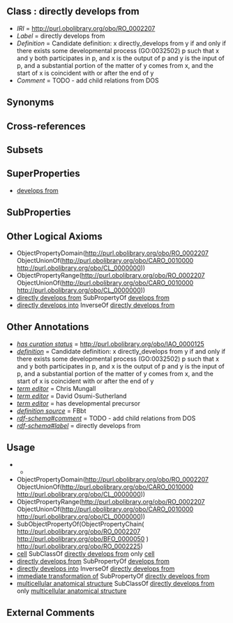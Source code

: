 
## Class : directly develops from

 * *IRI* = http://purl.obolibrary.org/obo/RO_0002207
 * *Label* = directly develops from
 * *Definition* = Candidate definition: x directly_develops from y if and only if there exists some developmental process (GO:0032502) p such that x and y both participates in p, and x is the output of p and y is the input of p, and a substantial portion of the matter of y comes from x, and the start of x is coincident with or after the end of y
 * *Comment* = TODO - add child relations from DOS

## Synonyms


## Cross-references


## Subsets


## SuperProperties

 * [develops from](../../RO/02/RO_0002202.md)

## SubProperties


## Other Logical Axioms

 * ObjectPropertyDomain(<http://purl.obolibrary.org/obo/RO_0002207> ObjectUnionOf(<http://purl.obolibrary.org/obo/CARO_0010000> <http://purl.obolibrary.org/obo/CL_0000000>))
 * ObjectPropertyRange(<http://purl.obolibrary.org/obo/RO_0002207> ObjectUnionOf(<http://purl.obolibrary.org/obo/CARO_0010000> <http://purl.obolibrary.org/obo/CL_0000000>))
 * [directly develops from](../../RO/07/RO_0002207.md) SubPropertyOf [develops from](../../RO/02/RO_0002202.md)
 * [directly develops into](../../RO/10/RO_0002210.md) InverseOf [directly develops from](../../RO/07/RO_0002207.md)

## Other Annotations

 * *[has curation status](../../IAO/14/IAO_0000114.md)* = http://purl.obolibrary.org/obo/IAO_0000125
 * *[definition](../../IAO/15/IAO_0000115.md)* = Candidate definition: x directly_develops from y if and only if there exists some developmental process (GO:0032502) p such that x and y both participates in p, and x is the output of p and y is the input of p, and a substantial portion of the matter of y comes from x, and the start of x is coincident with or after the end of y
 * *[term editor](../../IAO/17/IAO_0000117.md)* = Chris Mungall
 * *[term editor](../../IAO/17/IAO_0000117.md)* = David Osumi-Sutherland
 * *[term editor](../../IAO/17/IAO_0000117.md)* = has developmental precursor
 * *[definition source](../../IAO/19/IAO_0000119.md)* = FBbt
 * *[rdf-schema#comment](../../nt/rdf-schema#comment.md)* = TODO - add child relations from DOS
 * *[rdf-schema#label](../../el/rdf-schema#label.md)* = directly develops from

## Usage

 * -
 * ObjectPropertyDomain(<http://purl.obolibrary.org/obo/RO_0002207> ObjectUnionOf(<http://purl.obolibrary.org/obo/CARO_0010000> <http://purl.obolibrary.org/obo/CL_0000000>))
 * ObjectPropertyRange(<http://purl.obolibrary.org/obo/RO_0002207> ObjectUnionOf(<http://purl.obolibrary.org/obo/CARO_0010000> <http://purl.obolibrary.org/obo/CL_0000000>))
 * SubObjectPropertyOf(ObjectPropertyChain( <http://purl.obolibrary.org/obo/RO_0002207> <http://purl.obolibrary.org/obo/BFO_0000050> ) <http://purl.obolibrary.org/obo/RO_0002225>)
 * [cell](../../CL/00/CL_0000000.md) SubClassOf [directly develops from](../../RO/07/RO_0002207.md) only [cell](../../CL/00/CL_0000000.md)
 * [directly develops from](../../RO/07/RO_0002207.md) SubPropertyOf [develops from](../../RO/02/RO_0002202.md)
 * [directly develops into](../../RO/10/RO_0002210.md) InverseOf [directly develops from](../../RO/07/RO_0002207.md)
 * [immediate transformation of](../../RO/95/RO_0002495.md) SubPropertyOf [directly develops from](../../RO/07/RO_0002207.md)
 * [multicellular anatomical structure](../../CARO/00/CARO_0010000.md) SubClassOf [directly develops from](../../RO/07/RO_0002207.md) only [multicellular anatomical structure](../../CARO/00/CARO_0010000.md)

## External Comments

